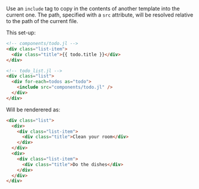 Use an `include` tag to copy in the contents of another template into the current one.
The path, specified with a `src` attribute, will be resolved relative to the path of the current file.

This set-up:

```html
<!-- components/todo.jl -->
<div class="list-item">
  <div class="title">{{ todo.title }}</div>
</div>

<!-- todo_list.jl -->
<div class="list">
  <div for-each=todos as="todo">
    <include src="components/todo.jl" />
  </div>
</div>
```

Will be renderered as:

```html
<div class="list">
  <div>
    <div class="list-item">
      <div class="title">Clean your room</div>
    </div>
  </div>
  <div>
    <div class="list-item">
      <div class="title">Do the dishes</div>
    </div>
  </div>
</div>
```